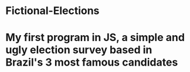 # Fictional-Elections

# My first program in JS, a simple and ugly election survey based in Brazil's 3 most famous candidates

